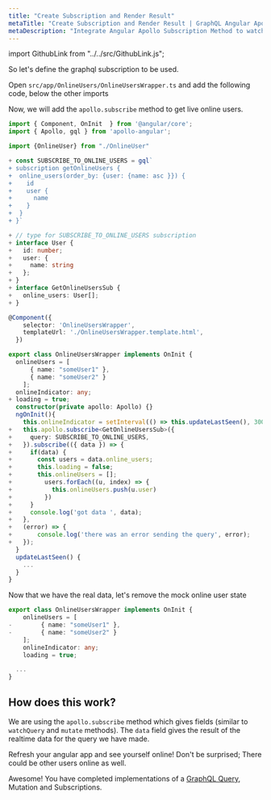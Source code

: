 ```yaml
---
title: "Create Subscription and Render Result"
metaTitle: "Create Subscription and Render Result | GraphQL Angular Apollo Tutorial"
metaDescription: "Integrate Angular Apollo Subscription Method to watch for changes in realtime data. We use GraphQL subscriptions as an example to get live data in the Angular app"
---
```


import GithubLink from "../../src/GithubLink.js";

So let's define the graphql subscription to be used.

Open `src/app/OnlineUsers/OnlineUsersWrapper.ts` and add the following code, below the other imports

<GithubLink link="https://github.com/hasura/learn-graphql/blob/master/tutorials/frontend/angular-apollo/app-final/src/app/OnlineUsers/OnlineUsersWrapper.ts" text="src/app/OnlineUsers/OnlineUsersWrapper.ts" />

Now, we will add the `apollo.subscribe` method to get live online users.

```typescript
import { Component, OnInit  } from '@angular/core';
import { Apollo, gql } from 'apollo-angular';

import {OnlineUser} from "./OnlineUser"

+ const SUBSCRIBE_TO_ONLINE_USERS = gql`
+ subscription getOnlineUsers {
+  online_users(order_by: {user: {name: asc }}) {
+    id
+    user {
+      name
+    }
+  }
+ }`

+ // type for SUBSCRIBE_TO_ONLINE_USERS subscription
+ interface User {
+   id: number;
+   user: {
+     name: string
+   };
+ }
+ interface GetOnlineUsersSub {
+   online_users: User[];
+ }

@Component({
    selector: 'OnlineUsersWrapper',
    templateUrl: './OnlineUsersWrapper.template.html',
  })

export class OnlineUsersWrapper implements OnInit {
  onlineUsers = [
      { name: "someUser1" },
      { name: "someUser2" }
    ];
  onlineIndicator: any;
+ loading = true;
  constructor(private apollo: Apollo) {}
  ngOnInit(){
    this.onlineIndicator = setInterval(() => this.updateLastSeen(), 30000);
+   this.apollo.subscribe<GetOnlineUsersSub>({
+     query: SUBSCRIBE_TO_ONLINE_USERS,
+   }).subscribe(({ data }) => {
+     if(data) {
+       const users = data.online_users;
+       this.loading = false;
+       this.onlineUsers = [];
+         users.forEach((u, index) => {
+           this.onlineUsers.push(u.user)
+         })
+     }
+     console.log('got data ', data);
+   },
+   (error) => {
+       console.log('there was an error sending the query', error);
+   });
  }
  updateLastSeen() {
    ...
  }
}
```

Now that we have the real data, let's remove the mock online user state

```typescript
export class OnlineUsersWrapper implements OnInit {
    onlineUsers = [
-        { name: "someUser1" },
-        { name: "someUser2" }
    ];
    onlineIndicator: any;
    loading = true;

  ...
}
```

How does this work?
-------------------

We are using the `apollo.subscribe` method  which gives fields (similar to `watchQuery` and `mutate` methods). The `data` field gives the result of the realtime data for the query we have made.

Refresh your angular app and see yourself online! Don't be surprised; There could be other users online as well.

Awesome! You have completed implementations of a [GraphQL Query](https://hasura.io/learn/graphql/intro-graphql/graphql-queries/), Mutation and Subscriptions.
